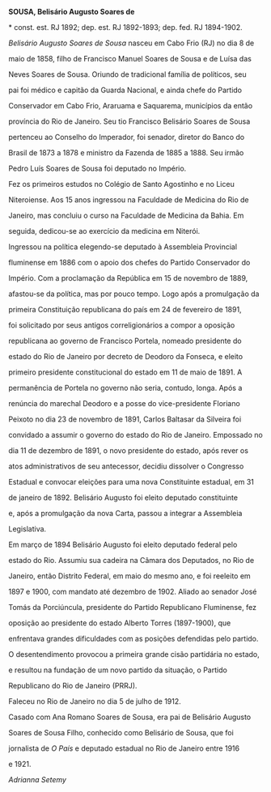 **SOUSA, Belisário Augusto Soares de**



\* const. est. RJ 1892; dep. est. RJ 1892-1893; dep. fed. RJ 1894-1902.



*Belisário Augusto Soares de Sousa* nasceu em Cabo Frio (RJ) no dia 8 de

maio de 1858, filho de Francisco Manuel Soares de Sousa e de Luísa das

Neves Soares de Sousa. Oriundo de tradicional família de políticos, seu

pai foi médico e capitão da Guarda Nacional, e ainda chefe do Partido

Conservador em Cabo Frio, Araruama e Saquarema, municípios da então

província do Rio de Janeiro. Seu tio Francisco Belisário Soares de Sousa

pertenceu ao Conselho do Imperador, foi senador, diretor do Banco do

Brasil de 1873 a 1878 e ministro da Fazenda de 1885 a 1888. Seu irmão

Pedro Luís Soares de Sousa foi deputado no Império.



Fez os primeiros estudos no Colégio de Santo Agostinho e no Liceu

Niteroiense. Aos 15 anos ingressou na Faculdade de Medicina do Rio de

Janeiro, mas concluiu o curso na Faculdade de Medicina da Bahia. Em

seguida, dedicou-se ao exercício da medicina em Niterói.



Ingressou na política elegendo-se deputado à Assembleia Provincial

fluminense em 1886 com o apoio dos chefes do Partido Conservador do

Império. Com a proclamação da República em 15 de novembro de 1889,

afastou-se da política, mas por pouco tempo. Logo após a promulgação da

primeira Constituição republicana do país em 24 de fevereiro de 1891,

foi solicitado por seus antigos correligionários a compor a oposição

republicana ao governo de Francisco Portela, nomeado presidente do

estado do Rio de Janeiro por decreto de Deodoro da Fonseca, e eleito

primeiro presidente constitucional do estado em 11 de maio de 1891. A

permanência de Portela no governo não seria, contudo, longa. Após a

renúncia do marechal Deodoro e a posse do vice-presidente Floriano

Peixoto no dia 23 de novembro de 1891, Carlos Baltasar da Silveira foi

convidado a assumir o governo do estado do Rio de Janeiro. Empossado no

dia 11 de dezembro de 1891, o novo presidente do estado, após rever os

atos administrativos de seu antecessor, decidiu dissolver o Congresso

Estadual e convocar eleições para uma nova Constituinte estadual, em 31

de janeiro de 1892. Belisário Augusto foi eleito deputado constituinte

e, após a promulgação da nova Carta, passou a integrar a Assembleia

Legislativa.



Em março de 1894 Belisário Augusto foi eleito deputado federal pelo

estado do Rio. Assumiu sua cadeira na Câmara dos Deputados, no Rio de

Janeiro, então Distrito Federal, em maio do mesmo ano, e foi reeleito em

1897 e 1900, com mandato até dezembro de 1902. Aliado ao senador José

Tomás da Porciúncula, presidente do Partido Republicano Fluminense, fez

oposição ao presidente do estado Alberto Torres (1897-1900), que

enfrentava grandes dificuldades com as posições defendidas pelo partido.

O desentendimento provocou a primeira grande cisão partidária no estado,

e resultou na fundação de um novo partido da situação, o Partido

Republicano do Rio de Janeiro (PRRJ).



Faleceu no Rio de Janeiro no dia 5 de julho de 1912.



Casado com Ana Romano Soares de Sousa, era pai de Belisário Augusto

Soares de Sousa Filho, conhecido como Belisário de Sousa, que foi

jornalista de *O País* e deputado estadual no Rio de Janeiro entre 1916

e 1921.



*Adrianna Setemy*




